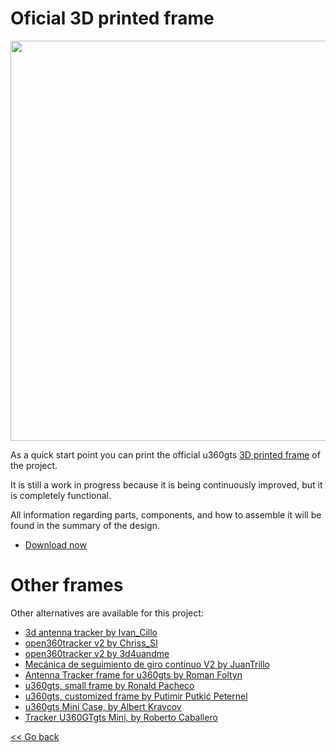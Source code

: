 # Oficial 3D printed frame

<img src="assets/u360gts_frame_3d_view.png" width="640" />

As a quick start point you can print the official u360gts [3D printed frame](https://www.thingiverse.com/thing:3203850) of the project.

It is still a work in progress because it is being continuously improved, but it is completely functional.

All information regarding parts, components, and how to assemble it will be found in the summary of the design.

- [Download now](https://www.thingiverse.com/thing:3203850/zip) 

# Other frames

Other alternatives are available for this project:

- [3d antenna tracker by Ivan_Cillo](https://www.thingiverse.com/thing:1367337)
- [open360tracker v2 by Chriss_SI ](https://www.thingiverse.com/thing:1351489)
- [open360tracker v2 by 3d4uandme](https://www.thingiverse.com/thing:2568906)
- [Mecánica de seguimiento de giro continuo V2 by JuanTrillo](https://www.thingiverse.com/thing:2495035)
- [Antenna Tracker frame for u360gts by Roman Foltyn](https://www.thingiverse.com/thing:3868457)
- [u360gts, small frame by Ronald Pacheco](https://www.thingiverse.com/thing:3905502)
- [u360gts, customized frame by Putimir Putkić Peternel](https://www.tinkercad.com/things/1oCpjHuYHRd)
- [u360gts Mini Case, by Albert Kravcov](https://www.thingiverse.com/thing:4108944)
- [Tracker U360GTgts Mini, by Roberto Caballero](https://www.thingiverse.com/thing:4747850)


[<< Go back](README.md)
